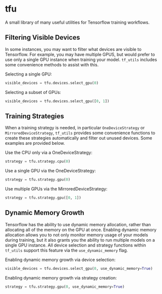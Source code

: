 # tfu

A small library of many useful utilities for Tensorflow training workflows.

## Filtering Visible Devices

In some instances, you may want to filter what devices are visible to Tensorflow. For example, you may have multiple GPUS, but would prefer to use only a single GPU instance when training your model. `tf_utils` includes some convenience methods to assist with this.

Selecting a single GPU:

```python
visible_devices = tfu.devices.select_gpu(0)
```


Selecting a subset of GPUs:

```python
visible_devices = tfu.devices.select_gpu([0, 1])
```

## Training Strategies

When a training strategy is needed, in particular `OneDeviceStrategy` or `MirroredDeviceStrategy`, `tf_utils` provides some convenience functions to create these strategies automatically and filter out unused devices. Some examples are provided below.

Use the CPU only via a OneDeviceStrategy:

```python
strategy = tfu.strategy.cpu(0)
```

Use a single GPU via the OneDeviceStrategy:

```python
strategy = tfu.strategy.gpu(0)
```

Use multiple GPUs via the MirroredDeviceStrategy:

```python
strategy = tfu.strategy.gpu([0, 1])
```

## Dynamic Memory Growth

Tensorflow has the ability to use dynamic memory allocation, rather than allocating all of the memory on the GPU at once. Enabling dynamic memory allocation allows you to not only monitor memory usage of your models during training, but it also grants you the ability to run multiple models on a single GPU instance. All device selection and strategy functions within `tf_utils` support this feature via the `use_dynamic_memory` flag.

Enabling dynamic memory growth via device selection:

```python
visible_devices = tfu.devices.select_gpu(0, use_dynamic_memory=True)
```

Enabling dynamic memory growth via strategy creation:

```python
strategy = tfu.strategy.gpu(0, use_dynamic_memory=True)
```